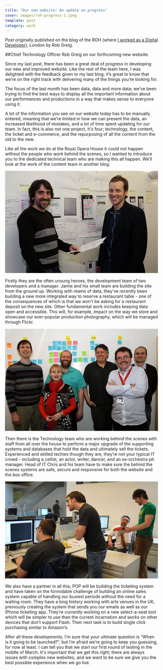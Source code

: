 ```yaml
---
title: "Our new website: An update on progress"
cover: images/roh-progress-1.jpeg
template: post
category: work
---
```


Post originally published on the blog of the ROH (where [I worked as a Digital Developer](/roh)), London by Rob Greig.

##Chief Technology Officer Rob Greig on our forthcoming new website.

Since my last post, there has been a great deal of progress in developing our new and improved website. Like the rest of the team here, I was delighted with the feedback given to my last blog; it’s great to know that we’re on the right track with delivering many of the things you’re looking for.

The focus of the last month has been data, data and more data; we’ve been trying to find the best ways to display all the important information about our performances and productions in a way that makes sense to everyone using it.

A lot of the information you see on our website today has to be manually entered, meaning that we’re limited in how we can present the data, an increased likelihood of mistakes, and a lot of time spent updating for our team. In fact, this is also not one project, it's four; technology, the content, the ticket and e-commerce, and the repurposing of all the content from the old to the new.

Like all the work we do at the Royal Opera House it could not happen without the people who work behind the scenes, so I wanted to introduce you to the dedicated technical team who are making this all happen. We’ll look at the work of the content team in another blog.

![](./images/roh-progress-1.jpeg "The Royal Opera House development team © ROH 2012")

Firstly they are the often unsung heroes, the development team of two developers and a manager. Jamie and his small team are building the site from the ground up. Working with reams of data, they’ve recently been building a new more integrated way to reserve a restaurant table - one of the consequences of which is that we won't be asking for a restaurant deposit on the new site. Other fundamental work includes keeping data open and accessible. This will, for example,  impact on the way we store and showcase our ever-popular production photography, which will be managed through Flickr.

![](./images/roh-progress-2.jpeg "The Royal Opera House IT team © ROH 2012")

Then there is the Technology team who are working behind the scenes with staff from all over the house to perform a major upgrade of the supporting systems and databases that hold the data and ultimately sell the tickets. Experienced and skilled techies though they are, they’re not your typical IT crowd - including a cellist, an actor, writer, dancer, and an ex-orchestra pit manager. Head of IT Chris and his team have to make sure the behind the scenes systems are safe, secure and responsive for both the website and the box office.

![](./images/roh-progress-3.jpeg "POP: the team building our ticketing system © ROH 2012")

We also have a partner in all this; POP will be building the ticketing system and have taken on the formidable challenge of building an online sales system capable of handling our busiest periods without the need for a waiting room. They have a long history working with arts venues in the UK, previously creating the system that sends you our emails as well as our iPhone ticketing app. They’re currently working on a new select-a-seat tool which will be simpler to use than the current incarnation and works on other devices that don’t support Flash. Their next task is to build single click purchasing similar to Amazon’s.

After all these developments, I’m sure that your ultimate question is “When is it going to be launched?”, but I’m afraid we’re going to keep you guessing, for now at least. I can tell you that we start our first round of testing in the middle of March. It's important that we get this right; there are always issues with complex new websites, and we want to be sure we give you the best possible experience when we go live.